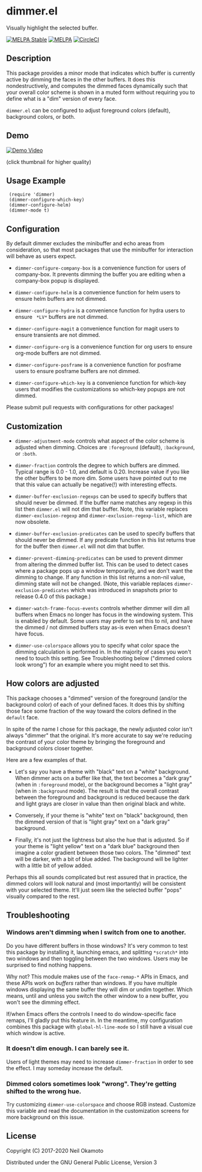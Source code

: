 # dimmer.el

Visually highlight the selected buffer.

[![MELPA Stable](https://stable.melpa.org/packages/dimmer-badge.svg)](https://stable.melpa.org/#/dimmer)
[![MELPA](https://melpa.org/packages/dimmer-badge.svg)](https://melpa.org/#/dimmer)
[![CircleCI](https://img.shields.io/circleci/project/github/gonewest818/dimmer.el.svg)](https://circleci.com/gh/gonewest818/dimmer.el)

## Description

This package provides a minor mode that indicates which buffer is
currently active by dimming the faces in the other buffers.  It does
this nondestructively, and computes the dimmed faces dynamically such
that your overall color scheme is shown in a muted form without
requiring you to define what is a "dim" version of every face.

`dimmer.el` can be configured to adjust foreground colors (default),
background colors, or both.

## Demo

[![Demo Video](https://github.com/gonewest818/dimmer.el/raw/master/doc/dimmer-demo.gif)](https://github.com/gonewest818/dimmer.el/raw/master/doc/dimmer-demo.webm)

(click thumbnail for higher quality)

## Usage Example

     (require 'dimmer)
     (dimmer-configure-which-key)
     (dimmer-configure-helm)
     (dimmer-mode t)

## Configuration

By default dimmer excludes the minibuffer and echo areas from
consideration, so that most packages that use the minibuffer for
interaction will behave as users expect.

* `dimmer-configure-company-box` is a convenience function for users
of company-box.  It prevents dimming the buffer you are editing when a
company-box popup is displayed.

* `dimmer-configure-helm` is a convenience function for helm users to
ensure helm buffers are not dimmed.

* `dimmer-configure-hydra` is a convenience function for hydra users
to ensure ` *LV*` buffers are not dimmed.

* `dimmer-configure-magit` a convenience function for magit users to
ensure transients are not dimmed.

* `dimmer-configure-org` is a convenience function for org users to
ensure org-mode buffers are not dimmed.

* `dimmer-configure-posframe` is a convenience function for posframe
users to ensure posframe buffers are not dimmed.

* `dimmer-configure-which-key` is a convenience function for which-key
users that modifies the customizations so which-key popups are not dimmed.

Please submit pull requests with configurations for other packages!

## Customization

* `dimmer-adjustment-mode` controls what aspect of the color scheme is
adjusted when dimming.  Choices are `:foreground` (default),
`:background`, or `:both`. 

* `dimmer-fraction` controls the degree to which buffers are dimmed.
Typical range is 0.0 - 1.0, and default is 0.20.  Increase value if
you like the other buffers to be more dim.  Some users have pointed
out to me that this value can actually be negative(!) with interesting
effects.

* `dimmer-buffer-exclusion-regexps` can be used to specify buffers
that should never be dimmed.  If the buffer name matches any regexp in
this list then `dimmer.el` will not dim that buffer.  Note, this
variable replaces `dimmer-exclusion-regexp` and
`dimmer-exclusion-regexp-list`, which are now obsolete.

* `dimmer-buffer-exclusion-predicates` can be used to specify buffers
that should never be dimmed.  If any predicate function in this list
returns true for the buffer then `dimmer.el` will not dim that buffer.

* `dimmer-prevent-dimming-predicates` can be used to prevent dimmer from
altering the dimmed buffer list.  This can be used to detect cases
where a package pops up a window temporarily, and we don't want the
dimming to change.  If any function in this list returns a non-nil
value, dimming state will not be changed. (Note, this variable replaces
`dimmer-exclusion-predicates` which was introduced in snapshots prior
to release 0.4.0 of this package.)

* `dimmer-watch-frame-focus-events` controls whether dimmer will dim all
buffers when Emacs no longer has focus in the windowing system. This
is enabled by default. Some users may prefer to set this to nil, and
have the dimmed / not dimmed buffers stay as-is even when Emacs
doesn't have focus.

* `dimmer-use-colorspace` allows you to specify what color space the
dimming calculation is performed in. In the majority of cases you
won't need to touch this setting. See Troubleshooting below ("dimmed
colors look wrong") for an example where you might need to set this.

## How colors are adjusted

This package chooses a "dimmed" version of the foreground (and/or the
background color) of each of your defined faces.  It does this by
shifting those face some fraction of the way toward the colors defined
in the `default` face.

In spite of the name I chose for this package, the newly adjusted
color isn't always "dimmer" that the original. It's more accurate to
say we're reducing the contrast of your color theme by bringing the
foreground and background colors closer together.

Here are a few examples of that.

* Let's say you have a theme with "black" text on a "white"
  background. When dimmer acts on a buffer like that, the text becomes
  a "dark gray" (when in `:foreground` mode), or the background
  becomes a "light gray" (when in `:background` mode). The result is
  that the overall contrast between the foreground and background is
  reduced because the dark and light grays are closer in value than
  then original black and white.
  
* Conversely, if your theme is "white" text on "black" background,
  then the dimmed version of that is "light gray" text on a "dark
  gray" background.

* Finally, it's not just the lightness but also the hue that is
  adjusted.  So if your theme is "light yellow" text on a "dark blue"
  background then imagine a color gradient between those two
  colors. The "dimmed" text will be darker, with a bit of blue
  added. The background will be lighter with a little bit of yellow
  added.

Perhaps this all sounds complicated but rest assured that in practice,
the dimmed colors will look natural and (most importantly) will be
consistent with your selected theme.  It'll just seem like the selected
buffer "pops" visually compared to the rest.

## Troubleshooting

### Windows aren't dimming when I switch from one to another.

Do you have different buffers in those windows? It's very common to
test this package by installing it, launching emacs, and splitting
`*scratch*` into two windows and then toggling between the two
windows. Users may be surprised to find nothing happens.

Why not? This module makes use of the `face-remap-*` APIs in Emacs,
and these APIs work on *buffers* rather than windows. If you have
multiple windows displaying the same buffer they will dim or undim
together. Which means, until and unless you switch the other window to
a new buffer, you won't see the dimming effect.

If/when Emacs offers the controls I need to do window-specific face
remaps, I'll gladly put this feature in. In the meantime, my
configuration combines this package with `global-hl-line-mode` so I
still have a visual cue which window is active.

### It doesn't dim enough. I can barely see it.

Users of light themes may need to increase `dimmer-fraction` in order
to see the effect. I may someday increase the default.

### Dimmed colors sometimes look "wrong". They're getting shifted to the wrong hue.

Try customizing `dimmer-use-colorspace` and choose RGB
instead. Customize this variable and read the documentation in the
customization screens for more background on this issue.

## License

Copyright (C) 2017-2020 Neil Okamoto

Distributed under the GNU General Public License, Version 3

